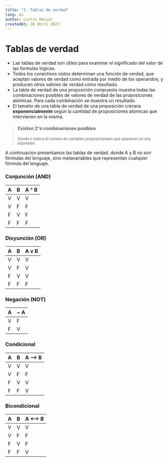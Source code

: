 ```yaml
---
title: "2. Tablas de verdad"
lang: es
author: Castro Maciel
createdAt: 20 Abril 2023
---
```


<h1> Tablas de verdad</h1>

<ul>
  <li> Las tablas de verdad son útiles para examinar el significado del valor de las formulas lógicas. </li>
  <li> Todos los conectivos vistos determinan una función de verdad, que aceptan valores de verdad como entrada por medio de los operandos, y producen otros valores de verdad como resultado. </li>
  <li> La tabla de verdad de una proposición compuesta muestra todas las combinaciones posibles de valores de verdad de las proposiciones atómicas. Para cada combinación se muestra un resultado. </li>
  <li> El tamaño de una tabla de verdad de una proposición crecera <strong> exponencialmente </strong> según la cantidad de proposiciones atómicas que intervienen en la misma. </li>
</ul>

<blockquote>
  <h4> Existen 2^n combinaciones posibles</h4>
  <small> Donde n indica el número de variables proposicionales que aparecen en una expresión. </small>
</blockquote>


<p>A continuacion presentamos las tablas de verdad, donde A y B no son fórmulas del lenguaje, sino metavariables que representan cualquier fórmula del lenguaje.</p>

<h3> Conjunción (AND) </h3>

<table class="truthly-table">
  <thead>
    <tr>
      <th>A</th>
      <th>B</th>
      <th>A ^ B</th>
    </tr>
  </thead>
  <tbody>
    <tr>
      <td>V</td>
      <td>V</td>
      <td>V</td>
    </tr>
    <tr>
      <td>V</td>
      <td>F</td>
      <td>F</td>
    </tr>
    <tr>
      <td>F</td>
      <td>V</td>
      <td>F</td>
    </tr>
    <tr>
      <td>F</td>
      <td>F</td>
      <td>F</td>
    </tr>
  </tbody>
</table>

<h3> Disyunción (OR) </h3>

<table class="truthly-table">
  <thead>
    <tr>
      <th>A</th>
      <th>B</th>
      <th>A v B</th>
    </tr>
  </thead>
  <tbody>
    <tr>
      <td>V</td>
      <td>V</td>
      <td>V</td>
    </tr>
    <tr>
      <td>V</td>
      <td>F</td>
      <td>V</td>
    </tr>
    <tr>
      <td>F</td>
      <td>V</td>
      <td>V</td>
    </tr>
    <tr>
      <td>F</td>
      <td>F</td>
      <td>F</td>
    </tr>
  </tbody>
</table>

<h3> Negación (NOT) </h3>

<table class="truthly-table">
  <thead>
    <tr>
      <th>A</th>
      <th>¬ A</th>
    </tr>
  </thead>
  <tbody>
    <tr>
      <td>V</td>
      <td>F</td>
    </tr>
    <tr>
      <td>F</td>
      <td>V</td>
    </tr>
  </tbody>
</table>

<h3> Condicional </h3>

<table class="truthly-table">
  <thead>
    <tr>
      <th>A</th>
      <th>B</th>
      <th>A –> B</th>
    </tr>
  </thead>
  <tbody>
    <tr>
      <td>V</td>
      <td>V</td>
      <td>V</td>
    </tr>
    <tr>
      <td>V</td>
      <td>F</td>
      <td>F</td>
    </tr>
    <tr>
      <td>F</td>
      <td>V</td>
      <td>V</td>
    </tr>
    <tr>
      <td>F</td>
      <td>F</td>
      <td>V</td>
    </tr>
  </tbody>
</table>

<h3> Bicondicional </h3>

<table class="truthly-table">
  <thead>
    <tr>
      <th>A</th>
      <th>B</th>
      <th>A <–> B</th>
    </tr>
  </thead>
  <tbody>
    <tr>
      <td>V</td>
      <td>V</td>
      <td>V</td>
    </tr>
    <tr>
      <td>V</td>
      <td>F</td>
      <td>F</td>
    </tr>
    <tr>
      <td>F</td>
      <td>V</td>
      <td>F</td>
    </tr>
    <tr>
      <td>F</td>
      <td>F</td>
      <td>V</td>
    </tr>
  </tbody>
</table>
